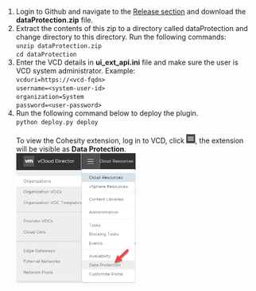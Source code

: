 
1. Login to Github and navigate to the [Release section](https://github.com/cohesity/cohesity-vcd-extension/releases) and download the **dataProtection.zip** file. 
2. Extract the contents of this zip to a directory called dataProtection and change directory to this directory. Run the following commands:
    <br/>
   `unzip dataProtection.zip`
    <br/>
   `cd dataProtection`
3. Enter the VCD details in **ui_ext_api.ini** file and make sure the user is VCD system administrator.
   Example:
    <br/>
   `vcduri=https://<vcd-fqdn>`
    <br/>
   `username=<system-user-id>`
    <br/>
   `organization=System`
    <br/>
   `password=<user-password>`
4. Run the following command below to deploy the plugin.
    <br/>
    `python deploy.py deploy` 
    <br/>    <br/>
   To view the Cohesity extension, log in to VCD, click ![hamburger_menu](images/hamburger_menu.png), the extension will be visible as **Data Protection**.
    <br/>
   <img src="images/vcd_extension.png" alt="vcd extension" style="zoom:60%;" />